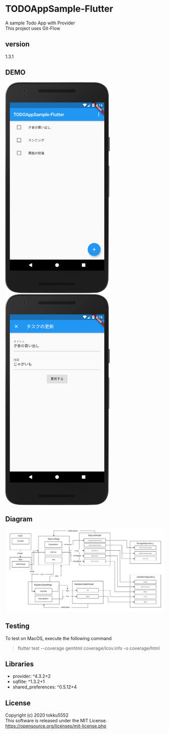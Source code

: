 # TODOAppSample-Flutter

A sample Todo App with Provider  
This project uses Git-Flow  

## version
1.3.1

## DEMO
![Screenshot showing TODOAppSample-Flutter for TodoList](docs/images/demo_todo_list.png "Demo Todo List")
![Screenshot showing TODOAppSample-Flutter for TodoDetail](docs/images/demo_todo_detail.png "Demo Todo Detail")

## Diagram
![todoapp_flutter_class_diagram](docs/images/todosample-flutter_class_diagramm.jpg "diagram")  

## Testing
To test on MacOS, execute the following command
> flutter test --coverage
> genhtml coverage/lcov.info -o coverage/html

## Libraries
 - provider: ^4.3.2+2
 - sqflite: ^1.3.2+1
 - shared_preferences: ^0.5.12+4
 
## License
Copyright (c) 2020 tokku5552  
This software is released under the MIT License.  
https://opensource.org/licenses/mit-license.php